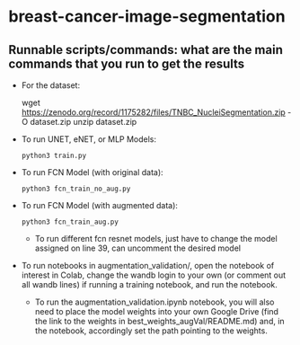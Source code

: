 # breast-cancer-image-segmentation



## Runnable scripts/commands: what are the main commands that you run to get the results
- For the dataset:

    wget https://zenodo.org/record/1175282/files/TNBC_NucleiSegmentation.zip -O dataset.zip
    unzip dataset.zip
    
- To run UNET, eNET, or MLP Models:
    
    `python3 train.py`
    
- To run FCN Model (with original data):
    
    `python3 fcn_train_no_aug.py`
    
- To run FCN Model (with augmented data):
    
    `python3 fcn_train_aug.py`
    
    - To run different fcn resnet models, just have to change the model assigned on line 39, can uncomment the desired model

- To run notebooks in augmentation_validation/, open the notebook of interest in Colab, change the wandb login to your own (or comment out all wandb lines) if running a training notebook, and run the notebook.
    - To run the augmentation_validation.ipynb notebook, you will also need to place the model weights into your own Google Drive (find the link to the weights in best_weights_augVal/README.md) and, in the notebook, accordingly set the path pointing to the weights.

